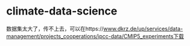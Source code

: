 # climate-data-science
数据集太大了，传不上去，可以在https://www.dkrz.de/up/services/data-management/projects_cooperations/ipcc-data/CMIP5_experiments下载
